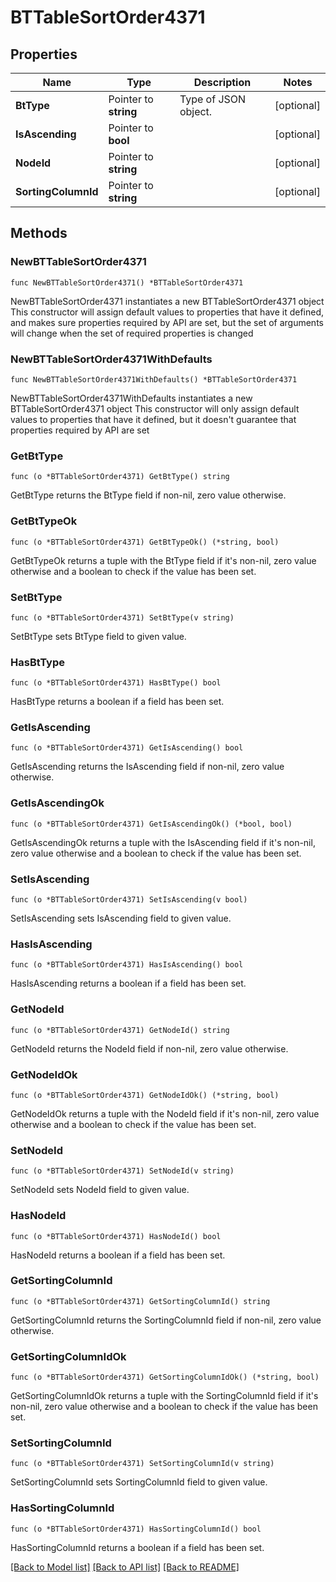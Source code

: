 # BTTableSortOrder4371

## Properties

Name | Type | Description | Notes
------------ | ------------- | ------------- | -------------
**BtType** | Pointer to **string** | Type of JSON object. | [optional] 
**IsAscending** | Pointer to **bool** |  | [optional] 
**NodeId** | Pointer to **string** |  | [optional] 
**SortingColumnId** | Pointer to **string** |  | [optional] 

## Methods

### NewBTTableSortOrder4371

`func NewBTTableSortOrder4371() *BTTableSortOrder4371`

NewBTTableSortOrder4371 instantiates a new BTTableSortOrder4371 object
This constructor will assign default values to properties that have it defined,
and makes sure properties required by API are set, but the set of arguments
will change when the set of required properties is changed

### NewBTTableSortOrder4371WithDefaults

`func NewBTTableSortOrder4371WithDefaults() *BTTableSortOrder4371`

NewBTTableSortOrder4371WithDefaults instantiates a new BTTableSortOrder4371 object
This constructor will only assign default values to properties that have it defined,
but it doesn't guarantee that properties required by API are set

### GetBtType

`func (o *BTTableSortOrder4371) GetBtType() string`

GetBtType returns the BtType field if non-nil, zero value otherwise.

### GetBtTypeOk

`func (o *BTTableSortOrder4371) GetBtTypeOk() (*string, bool)`

GetBtTypeOk returns a tuple with the BtType field if it's non-nil, zero value otherwise
and a boolean to check if the value has been set.

### SetBtType

`func (o *BTTableSortOrder4371) SetBtType(v string)`

SetBtType sets BtType field to given value.

### HasBtType

`func (o *BTTableSortOrder4371) HasBtType() bool`

HasBtType returns a boolean if a field has been set.

### GetIsAscending

`func (o *BTTableSortOrder4371) GetIsAscending() bool`

GetIsAscending returns the IsAscending field if non-nil, zero value otherwise.

### GetIsAscendingOk

`func (o *BTTableSortOrder4371) GetIsAscendingOk() (*bool, bool)`

GetIsAscendingOk returns a tuple with the IsAscending field if it's non-nil, zero value otherwise
and a boolean to check if the value has been set.

### SetIsAscending

`func (o *BTTableSortOrder4371) SetIsAscending(v bool)`

SetIsAscending sets IsAscending field to given value.

### HasIsAscending

`func (o *BTTableSortOrder4371) HasIsAscending() bool`

HasIsAscending returns a boolean if a field has been set.

### GetNodeId

`func (o *BTTableSortOrder4371) GetNodeId() string`

GetNodeId returns the NodeId field if non-nil, zero value otherwise.

### GetNodeIdOk

`func (o *BTTableSortOrder4371) GetNodeIdOk() (*string, bool)`

GetNodeIdOk returns a tuple with the NodeId field if it's non-nil, zero value otherwise
and a boolean to check if the value has been set.

### SetNodeId

`func (o *BTTableSortOrder4371) SetNodeId(v string)`

SetNodeId sets NodeId field to given value.

### HasNodeId

`func (o *BTTableSortOrder4371) HasNodeId() bool`

HasNodeId returns a boolean if a field has been set.

### GetSortingColumnId

`func (o *BTTableSortOrder4371) GetSortingColumnId() string`

GetSortingColumnId returns the SortingColumnId field if non-nil, zero value otherwise.

### GetSortingColumnIdOk

`func (o *BTTableSortOrder4371) GetSortingColumnIdOk() (*string, bool)`

GetSortingColumnIdOk returns a tuple with the SortingColumnId field if it's non-nil, zero value otherwise
and a boolean to check if the value has been set.

### SetSortingColumnId

`func (o *BTTableSortOrder4371) SetSortingColumnId(v string)`

SetSortingColumnId sets SortingColumnId field to given value.

### HasSortingColumnId

`func (o *BTTableSortOrder4371) HasSortingColumnId() bool`

HasSortingColumnId returns a boolean if a field has been set.


[[Back to Model list]](../README.md#documentation-for-models) [[Back to API list]](../README.md#documentation-for-api-endpoints) [[Back to README]](../README.md)


